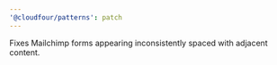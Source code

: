 ```yaml
---
'@cloudfour/patterns': patch
---
```


Fixes Mailchimp forms appearing inconsistently spaced with adjacent content.
